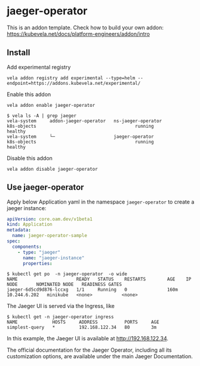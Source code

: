 # jaeger-operator

This is an addon template. Check how to build your own addon: https://kubevela.net/docs/platform-engineers/addon/intro

## Install

Add experimental registry
```
vela addon registry add experimental --type=helm --endpoint=https://addons.kubevela.net/experimental/
```

Enable this addon
```
vela addon enable jaeger-operator
```

```shell
$ vela ls -A | grep jaeger
vela-system     addon-jaeger-operator   ns-jaeger-operator                      k8s-objects                                     running         healthy
vela-system     └─                      jaeger-operator                         k8s-objects                                     running         healthy
```

Disable this addon
```
vela addon disable jaeger-operator
```

## Use jaeger-operator

Apply below Application yaml in the namespace `jaeger-operator` to create a jaeger instance:

```yaml
apiVersion: core.oam.dev/v1beta1
kind: Application
metadata:
  name: jaeger-operator-sample
spec:
  components:
    - type: "jaeger"
      name: "jaeger-instance"
      properties:
```

```shell
$ kubectl get po  -n jaeger-operator  -o wide
NAME                      READY   STATUS    RESTARTS        AGE    IP             NODE       NOMINATED NODE   READINESS GATES
jaeger-6d5cd9d876-lccxg   1/1     Running   0               160m   10.244.6.202   minikube   <none>           <none>
```

The Jaeger UI is served via the Ingress, like

```shell
$ kubectl get -n jaeger-operator ingress
NAME             HOSTS     ADDRESS          PORTS     AGE
simplest-query   *         192.168.122.34   80        3m
```

In this example, the Jaeger UI is available at http://192.168.122.34.

The official documentation for the Jaeger Operator, including all its customization options, are available under the main Jaeger Documentation.
